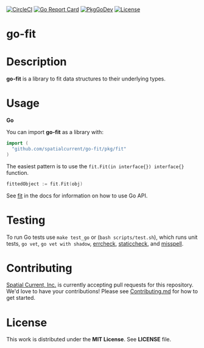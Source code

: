 [![CircleCI](https://circleci.com/gh/spatialcurrent/go-fit/tree/main.svg?style=svg)](https://circleci.com/gh/spatialcurrent/go-fit/tree/main)
[![Go Report Card](https://goreportcard.com/badge/spatialcurrent/go-fit?style=flat-square)](https://goreportcard.com/report/github.com/spatialcurrent/go-fit)
[![PkgGoDev](https://pkg.go.dev/badge/mod/github.com/spatialcurrent/go-fit)](https://pkg.go.dev/github.com/spatialcurrent/go-fit)
[![License](http://img.shields.io/badge/license-MIT-red.svg?style=flat)](https://github.com/spatialcurrent/go-fit/blob/master/LICENSE)

# go-fit

# Description

**go-fit** is a library to fit data structures to their underlying types.

# Usage

**Go**

You can import **go-fit** as a library with:

```go
import (
  "github.com/spatialcurrent/go-fit/pkg/fit"
)
```

The easiest pattern is to use the `fit.Fit(in interface{}) interface{}` function.

```go
fittedObject := fit.Fit(obj)
```

See [fit](https://pkg.go.dev/github.com/spatialcurrent/go-fit/pkg/fit) in the docs for information on how to use Go API.

# Testing

To run Go tests use `make test_go` or (`bash scripts/test.sh`), which runs unit tests, `go vet`, `go vet with shadow`, [errcheck](https://github.com/kisielk/errcheck), [staticcheck](https://staticcheck.io/), and [misspell](https://github.com/client9/misspell).

# Contributing

[Spatial Current, Inc.](https://spatialcurrent.io) is currently accepting pull requests for this repository.  We'd love to have your contributions!  Please see [Contributing.md](https://github.com/spatialcurrent/go-fit/blob/main/CONTRIBUTING.md) for how to get started.

# License

This work is distributed under the **MIT License**.  See **LICENSE** file.
